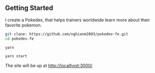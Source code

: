 ## Getting Started

I create a Pokedex, that helps trainers worldwide learn more about their favorite pokemon.

```bash
git clone: https://github.com/nghianm2803/pokedex-fe.git
cd pokedex-fe

yarn

yarn start
```

The site will be up at <http://localhost:3000/>

